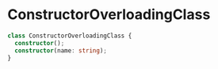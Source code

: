 # ConstructorOverloadingClass

```typescript
class ConstructorOverloadingClass {
  constructor();
  constructor(name: string);
}
```
